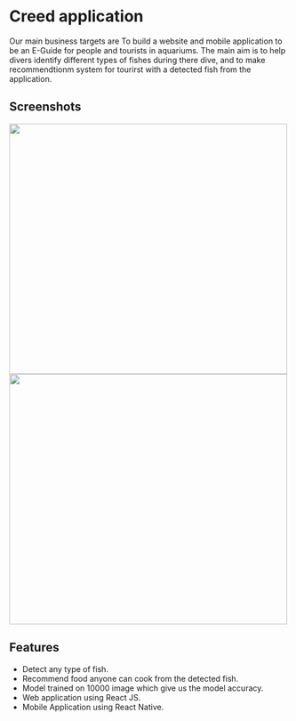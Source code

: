 # Creed application
Our main business targets are
To build a website and mobile application to be an 
E-Guide for people and tourists in aquariums.
The main aim is to help divers identify different types of fishes during there dive, and to make recommendtionm system for tourirst with a detected fish from the application.


  
## Screenshots
<p float="left">
  <img src="https://user-images.githubusercontent.com/18647990/123992909-4b035f00-d9cc-11eb-97d1-969248ff6e4a.png" width="500" height="450" />
  <img src="https://user-images.githubusercontent.com/18647990/123992943-535b9a00-d9cc-11eb-8689-963cbe96fcc9.png" width="500" height="450" /> 

</p>

  
## Features

- Detect any type of fish.
- Recommend food anyone can cook from the detected fish.
- Model trained on 10000 image which give us the model accuracy.
- Web application using React JS.
- Mobile Application using React Native.

  
